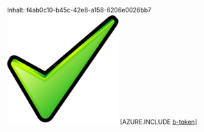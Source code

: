 Inhalt: f4ab0c10-b45c-42e8-a158-6206e0026bb7![Bild](247825e1-9b41-4981-a093-3f758bbb4045.png)
[AZURE.INCLUDE [b-token](c3ba2428-ce1e-4301-9c23-f8d547e0c0b4.md)]
